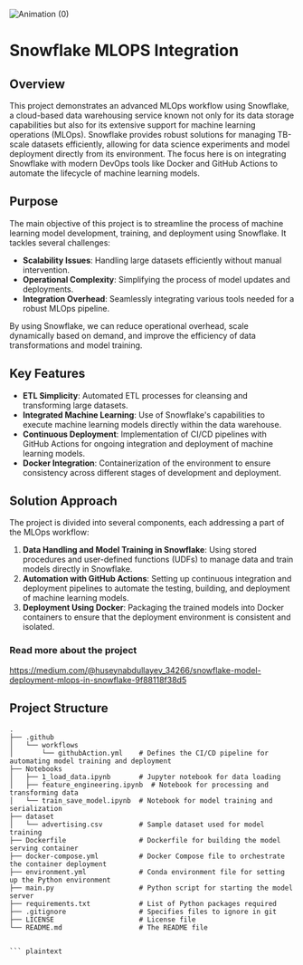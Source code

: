 
![Animation (0)](https://github.com/user-attachments/assets/c999a97b-5d24-4d28-8537-80f23ad9895a)

# Snowflake MLOPS Integration

## Overview

This project demonstrates an advanced MLOps workflow using Snowflake, a cloud-based data warehousing service known not only for its data storage capabilities but also for its extensive support for machine learning operations (MLOps). Snowflake provides robust solutions for managing TB-scale datasets efficiently, allowing for data science experiments and model deployment directly from its environment. The focus here is on integrating Snowflake with modern DevOps tools like Docker and GitHub Actions to automate the lifecycle of machine learning models.

## Purpose

The main objective of this project is to streamline the process of machine learning model development, training, and deployment using Snowflake. It tackles several challenges:

- **Scalability Issues**: Handling large datasets efficiently without manual intervention.
- **Operational Complexity**: Simplifying the process of model updates and deployments.
- **Integration Overhead**: Seamlessly integrating various tools needed for a robust MLOps pipeline.

By using Snowflake, we can reduce operational overhead, scale dynamically based on demand, and improve the efficiency of data transformations and model training.

## Key Features

- **ETL Simplicity**: Automated ETL processes for cleansing and transforming large datasets.
- **Integrated Machine Learning**: Use of Snowflake's capabilities to execute machine learning models directly within the data warehouse.
- **Continuous Deployment**: Implementation of CI/CD pipelines with GitHub Actions for ongoing integration and deployment of machine learning models.
- **Docker Integration**: Containerization of the environment to ensure consistency across different stages of development and deployment.

## Solution Approach

The project is divided into several components, each addressing a part of the MLOps workflow:

1. **Data Handling and Model Training in Snowflake**: Using stored procedures and user-defined functions (UDFs) to manage data and train models directly in Snowflake.
2. **Automation with GitHub Actions**: Setting up continuous integration and deployment pipelines to automate the testing, building, and deployment of machine learning models.
3. **Deployment Using Docker**: Packaging the trained models into Docker containers to ensure that the deployment environment is consistent and isolated.

### Read more about the project 
https://medium.com/@huseynabdullayev_34266/snowflake-model-deployment-mlops-in-snowflake-9f88118f38d5

## Project Structure

```plaintext
.
├── .github
│   └── workflows
│       └── githubAction.yml    # Defines the CI/CD pipeline for automating model training and deployment
├── Notebooks
│   ├── 1_load_data.ipynb       # Jupyter notebook for data loading
│   ├── feature_engineering.ipynb  # Notebook for processing and transforming data
│   └── train_save_model.ipynb  # Notebook for model training and serialization
├── dataset
│   └── advertising.csv         # Sample dataset used for model training
├── Dockerfile                  # Dockerfile for building the model serving container
├── docker-compose.yml          # Docker Compose file to orchestrate the container deployment
├── environment.yml             # Conda environment file for setting up the Python environment
├── main.py                     # Python script for starting the model server
├── requirements.txt            # List of Python packages required
├── .gitignore                  # Specifies files to ignore in git
├── LICENSE                     # License file
└── README.md                   # The README file


``` plaintext





